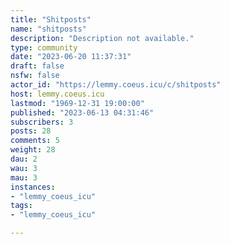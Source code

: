 ```yaml
---
title: "Shitposts" 
name: "shitposts"
description: "Description not available."
type: community
date: "2023-06-20 11:37:31"
draft: false
nsfw: false
actor_id: "https://lemmy.coeus.icu/c/shitposts"
host: lemmy.coeus.icu
lastmod: "1969-12-31 19:00:00"
published: "2023-06-13 04:31:46"
subscribers: 3
posts: 28
comments: 5
weight: 28
dau: 2
wau: 3
mau: 3
instances:
- "lemmy_coeus_icu"
tags: 
- "lemmy_coeus_icu"

---
```

